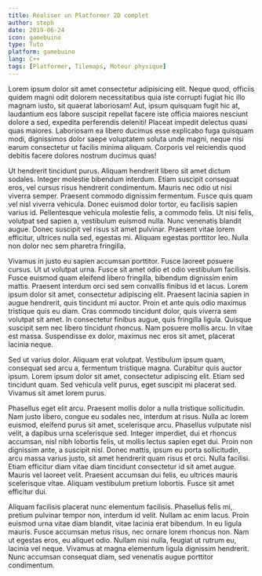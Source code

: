 ```yaml
---
title: Réaliser un Platformer 2D complet
author: steph
date: 2019-06-24
icon: gamebuino
type: Tuto
platform: gamebuino
lang: C++
tags: [Platformer, Tilemaps, Moteur physique]
---
```


Lorem ipsum dolor sit amet consectetur adipisicing elit. Neque quod, officiis quidem magni odit dolorem necessitatibus quia iste corrupti fugiat hic illo magnam iusto, sit quaerat laboriosam! Aut, ipsum quisquam fugit hic at, laudantium eos labore suscipit repellat facere iste officia maiores nesciunt dolore a sed, expedita perferendis deleniti! Placeat impedit delectus quasi quas maiores. Laboriosam ea libero ducimus esse explicabo fuga quisquam modi, dignissimos dolor saepe voluptatem soluta unde magni, neque nisi earum consectetur ut facilis minima aliquam. Corporis vel reiciendis quod debitis facere dolores nostrum ducimus quas!


<!--more-->

Ut hendrerit tincidunt purus. Aliquam hendrerit libero sit amet dictum sodales. Integer molestie bibendum interdum. Etiam suscipit consequat eros, vel cursus risus hendrerit condimentum. Mauris nec odio ut nisi viverra semper. Praesent commodo dignissim fermentum. Fusce quis quam vel nisl viverra vehicula. Donec euismod dolor tortor, eu facilisis sapien varius id. Pellentesque vehicula molestie felis, a commodo felis. Ut nisi felis, volutpat sed sapien a, vestibulum euismod nulla. Nunc venenatis blandit augue. Donec suscipit vel risus sit amet pulvinar. Praesent vitae lorem efficitur, ultrices nulla sed, egestas mi. Aliquam egestas porttitor leo. Nulla non dolor nec sem pharetra fringilla.

Vivamus in justo eu sapien accumsan porttitor. Fusce laoreet posuere cursus. Ut ut volutpat urna. Fusce sit amet odio et odio vestibulum facilisis. Fusce euismod quam eleifend libero fringilla, bibendum dignissim enim mattis. Praesent interdum orci sed sem convallis finibus id et lacus. Lorem ipsum dolor sit amet, consectetur adipiscing elit. Praesent lacinia sapien in augue hendrerit, quis tincidunt mi auctor. Proin et ante quis odio maximus tristique quis eu diam. Cras commodo tincidunt dolor, quis viverra sem volutpat sit amet. In consectetur finibus augue, quis fringilla ligula. Quisque suscipit sem nec libero tincidunt rhoncus. Nam posuere mollis arcu. In vitae est massa. Suspendisse ex dolor, maximus nec eros sit amet, placerat lacinia neque.

Sed ut varius dolor. Aliquam erat volutpat. Vestibulum ipsum quam, consequat sed arcu a, fermentum tristique magna. Curabitur quis auctor ipsum. Lorem ipsum dolor sit amet, consectetur adipiscing elit. Etiam sed tincidunt quam. Sed vehicula velit purus, eget suscipit mi placerat sed. Vivamus sit amet lorem purus.

Phasellus eget elit arcu. Praesent mollis dolor a nulla tristique sollicitudin. Nam justo libero, congue eu sodales nec, interdum at risus. Nulla ac lorem euismod, eleifend purus sit amet, scelerisque arcu. Phasellus vulputate nisl velit, a dapibus urna scelerisque sed. Integer imperdiet, dui et rhoncus accumsan, nisl nibh lobortis felis, ut mollis lectus sapien eget dui. Proin non dignissim ante, a suscipit nisl. Donec mattis, ipsum eu porta sollicitudin, arcu massa varius justo, sit amet hendrerit quam risus et orci. Nulla facilisi. Etiam efficitur diam vitae diam tincidunt consectetur id sit amet augue. Mauris vel laoreet velit. Praesent accumsan dui felis, eu ultrices mauris scelerisque vitae. Aliquam vestibulum pretium lobortis. Fusce sit amet efficitur dui.

Aliquam facilisis placerat nunc elementum facilisis. Phasellus felis mi, pretium pulvinar tempor non, interdum id velit. Nullam ac enim lacus. Proin euismod urna vitae diam blandit, vitae lacinia erat bibendum. In eu ligula mauris. Fusce accumsan metus risus, nec ornare lorem rhoncus non. Nam ut egestas eros, eu aliquet odio. Nullam nisi nulla, feugiat ut rutrum eu, lacinia vel neque. Vivamus at magna elementum ligula dignissim hendrerit. Nunc accumsan consequat diam, sed venenatis augue porttitor condimentum.